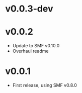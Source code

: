 # v0.0.3-dev

# v0.0.2
- Update to SMF v0.10.0
- Overhaul readme

# v0.0.1
- First release, using SMF v0.8.0
